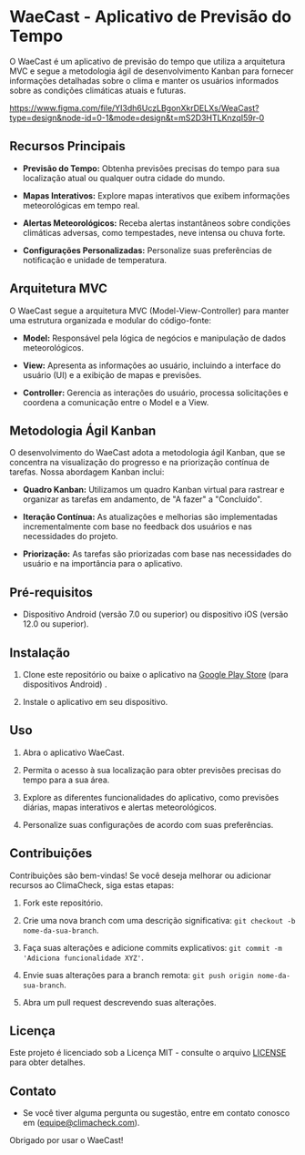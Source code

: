 # WaeCast - Aplicativo de Previsão do Tempo

O WaeCast é um aplicativo de previsão do tempo que utiliza a arquitetura MVC e segue a metodologia ágil de desenvolvimento Kanban para fornecer informações detalhadas sobre o clima e manter os usuários informados sobre as condições climáticas atuais e futuras.

https://www.figma.com/file/YI3dh6UczLBgonXkrDELXs/WeaCast?type=design&node-id=0-1&mode=design&t=mS2D3HTLKnzqI59r-0

## Recursos Principais

- **Previsão do Tempo:** Obtenha previsões precisas do tempo para sua localização atual ou qualquer outra cidade do mundo.

- **Mapas Interativos:** Explore mapas interativos que exibem informações meteorológicas em tempo real.

- **Alertas Meteorológicos:** Receba alertas instantâneos sobre condições climáticas adversas, como tempestades, neve intensa ou chuva forte.

- **Configurações Personalizadas:** Personalize suas preferências de notificação e unidade de temperatura.

## Arquitetura MVC

O WaeCast segue a arquitetura MVC (Model-View-Controller) para manter uma estrutura organizada e modular do código-fonte:

- **Model:** Responsável pela lógica de negócios e manipulação de dados meteorológicos.

- **View:** Apresenta as informações ao usuário, incluindo a interface do usuário (UI) e a exibição de mapas e previsões.

- **Controller:** Gerencia as interações do usuário, processa solicitações e coordena a comunicação entre o Model e a View.

## Metodologia Ágil Kanban

O desenvolvimento do WaeCast adota a metodologia ágil Kanban, que se concentra na visualização do progresso e na priorização contínua de tarefas. Nossa abordagem Kanban inclui:

- **Quadro Kanban:** Utilizamos um quadro Kanban virtual para rastrear e organizar as tarefas em andamento, de "A fazer" a "Concluído".

- **Iteração Contínua:** As atualizações e melhorias são implementadas incrementalmente com base no feedback dos usuários e nas necessidades do projeto.

- **Priorização:** As tarefas são priorizadas com base nas necessidades do usuário e na importância para o aplicativo.

## Pré-requisitos

- Dispositivo Android (versão 7.0 ou superior) ou dispositivo iOS (versão 12.0 ou superior).

## Instalação

1. Clone este repositório ou baixe o aplicativo na [Google Play Store](link_para_a_loja_de_aplicativos) (para dispositivos Android) .

2. Instale o aplicativo em seu dispositivo.

## Uso

1. Abra o aplicativo WaeCast.

2. Permita o acesso à sua localização para obter previsões precisas do tempo para a sua área.

3. Explore as diferentes funcionalidades do aplicativo, como previsões diárias, mapas interativos e alertas meteorológicos.

4. Personalize suas configurações de acordo com suas preferências.

## Contribuições

Contribuições são bem-vindas! Se você deseja melhorar ou adicionar recursos ao ClimaCheck, siga estas etapas:

1. Fork este repositório.

2. Crie uma nova branch com uma descrição significativa: `git checkout -b nome-da-sua-branch`.

3. Faça suas alterações e adicione commits explicativos: `git commit -m 'Adiciona funcionalidade XYZ'`.

4. Envie suas alterações para a branch remota: `git push origin nome-da-sua-branch`.

5. Abra um pull request descrevendo suas alterações.

## Licença

Este projeto é licenciado sob a Licença MIT - consulte o arquivo [LICENSE](LICENSE) para obter detalhes.

## Contato

- Se você tiver alguma pergunta ou sugestão, entre em contato conosco em (equipe@climacheck.com).


Obrigado por usar o WaeCast!
